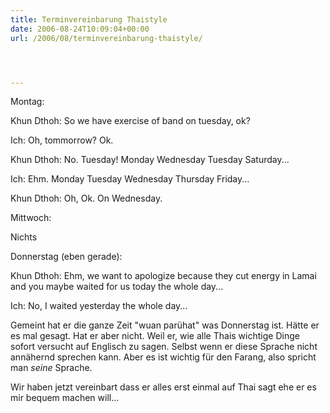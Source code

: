 ```yaml
---
title: Terminvereinbarung Thaistyle
date: 2006-08-24T10:09:04+00:00
url: /2006/08/terminvereinbarung-thaistyle/




---
```

Montag:

Khun Dthoh: So we have exercise of band on tuesday, ok?

Ich: Oh, tommorrow? Ok.

Khun Dthoh: No. Tuesday! Monday Wednesday Tuesday Saturday...

Ich: Ehm. Monday Tuesday Wednesday Thursday Friday...

Khun Dthoh: Oh, Ok. On Wednesday.

Mittwoch:

Nichts

Donnerstag (eben gerade):

Khun Dthoh: Ehm, we want to apologize because they cut energy in Lamai and you maybe waited for us today the whole day...

Ich: No, I waited yesterday the whole day...

Gemeint hat er die ganze Zeit "wuan parühat" was Donnerstag ist. Hätte er es mal gesagt. Hat er aber nicht. Weil er, wie alle Thais wichtige Dinge sofort versucht auf Englisch zu sagen. Selbst wenn er diese Sprache nicht annähernd sprechen kann. Aber es ist wichtig für den Farang, also spricht man _seine_ Sprache.

Wir haben jetzt vereinbart dass er alles erst einmal auf Thai sagt ehe er es mir bequem machen will...
